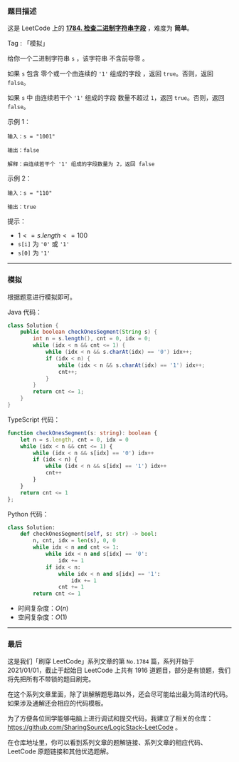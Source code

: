 ### 题目描述

这是 LeetCode 上的 **[1784. 检查二进制字符串字段](https://leetcode.cn/problems/check-if-binary-string-has-at-most-one-segment-of-ones/solution/by-ac_oier-kiu6/)** ，难度为 **简单**。

Tag : 「模拟」



给你一个二进制字符串 `s` ，该字符串 不含前导零 。

如果 `s` 包含 零个或一个由连续的 `'1'` 组成的字段 ，返回 `true`。否则，返回 `false`。

如果 `s` 中 由连续若干个 `'1'` 组成的字段 数量不超过 `1`，返回 `true`。否则，返回 `false`。

示例 1：
```
输入：s = "1001"

输出：false

解释：由连续若干个 '1' 组成的字段数量为 2，返回 false
```
示例 2：
```
输入：s = "110"

输出：true
```

提示：
* $1 <= s.length <= 100$
* `s[i]` 为 `'0'` 或 `'1'`
* `s[0]` 为 `'1'`

---

### 模拟

根据题意进行模拟即可。

Java 代码：
```Java
class Solution {
    public boolean checkOnesSegment(String s) {
        int n = s.length(), cnt = 0, idx = 0;
        while (idx < n && cnt <= 1) {
            while (idx < n && s.charAt(idx) == '0') idx++;
            if (idx < n) {
                while (idx < n && s.charAt(idx) == '1') idx++;
                cnt++;
            }
        }
        return cnt <= 1;
    }
}
```
TypeScript 代码：
```TypeScript
function checkOnesSegment(s: string): boolean {
    let n = s.length, cnt = 0, idx = 0
    while (idx < n && cnt <= 1) {
        while (idx < n && s[idx] == '0') idx++
        if (idx < n) {
            while (idx < n && s[idx] == '1') idx++
            cnt++
        }
    }
    return cnt <= 1
};
```
Python 代码：
```Python
class Solution:
    def checkOnesSegment(self, s: str) -> bool:
        n, cnt, idx = len(s), 0, 0
        while idx < n and cnt <= 1:
            while idx < n and s[idx] == '0':
                idx += 1
            if idx < n:
                while idx < n and s[idx] == '1':
                    idx += 1
                cnt += 1
        return cnt <= 1
```
* 时间复杂度：$O(n)$
* 空间复杂度：$O(1)$

---

### 最后

这是我们「刷穿 LeetCode」系列文章的第 `No.1784` 篇，系列开始于 2021/01/01，截止于起始日 LeetCode 上共有 1916 道题目，部分是有锁题，我们将先把所有不带锁的题目刷完。

在这个系列文章里面，除了讲解解题思路以外，还会尽可能给出最为简洁的代码。如果涉及通解还会相应的代码模板。

为了方便各位同学能够电脑上进行调试和提交代码，我建立了相关的仓库：https://github.com/SharingSource/LogicStack-LeetCode 。

在仓库地址里，你可以看到系列文章的题解链接、系列文章的相应代码、LeetCode 原题链接和其他优选题解。

